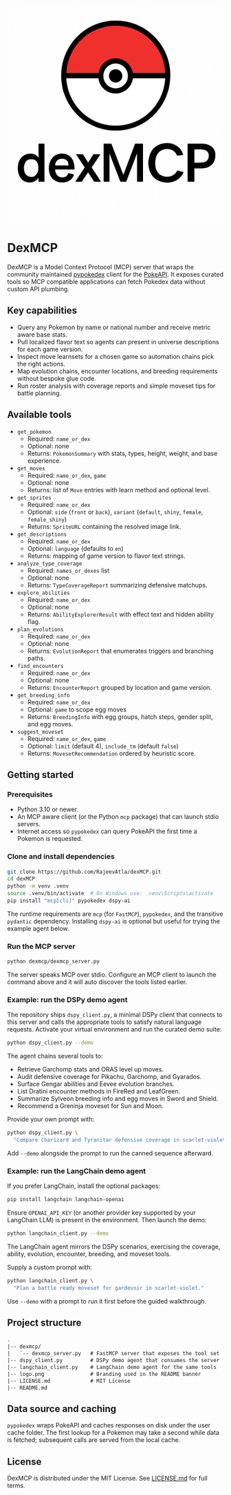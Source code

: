 <p align='center'>
    <img src='https://raw.githubusercontent.com/RajeevAtla/dexMCP/main/logo.png'/>
</P>

# DexMCP

DexMCP is a Model Context Protocol (MCP) server that wraps the community
maintained [pypokedex](https://pypi.org/project/pypokedex/) client for the
[PokeAPI](https://pokeapi.co/). It exposes curated tools so MCP compatible
applications can fetch Pokedex data without custom API plumbing.

## Key capabilities

- Query any Pokemon by name or national number and receive metric aware base
  stats.
- Pull localized flavor text so agents can present in universe descriptions for
  each game version.
- Inspect move learnsets for a chosen game so automation chains pick the right
  actions.
- Map evolution chains, encounter locations, and breeding requirements without
  bespoke glue code.
- Run roster analysis with coverage reports and simple moveset tips for
  battle planning.

## Available tools

- `get_pokemon`
  - Required: `name_or_dex`
  - Optional: none
  - Returns: `PokemonSummary` with stats, types, height, weight, and base
    experience.
- `get_moves`
  - Required: `name_or_dex`, `game`
  - Optional: none
  - Returns: list of `Move` entries with learn method and optional level.
- `get_sprites`
  - Required: `name_or_dex`
  - Optional: `side` (`front` or `back`), `variant` (`default`, `shiny`,
    `female`, `female_shiny`)
  - Returns: `SpriteURL` containing the resolved image link.
- `get_descriptions`
  - Required: `name_or_dex`
  - Optional: `language` (defaults to `en`)
  - Returns: mapping of game version to flavor text strings.
- `analyze_type_coverage`
  - Required: `names_or_dexes` list
  - Optional: none
  - Returns: `TypeCoverageReport` summarizing defensive matchups.
- `explore_abilities`
  - Required: `name_or_dex`
  - Optional: none
  - Returns: `AbilityExplorerResult` with effect text and hidden ability flag.
- `plan_evolutions`
  - Required: `name_or_dex`
  - Optional: none
  - Returns: `EvolutionReport` that enumerates triggers and branching paths.
- `find_encounters`
  - Required: `name_or_dex`
  - Optional: none
  - Returns: `EncounterReport` grouped by location and game version.
- `get_breeding_info`
  - Required: `name_or_dex`
  - Optional: `game` to scope egg moves
  - Returns: `BreedingInfo` with egg groups, hatch steps, gender split, and
    egg moves.
- `suggest_moveset`
  - Required: `name_or_dex`, `game`
  - Optional: `limit` (default 4), `include_tm` (default `false`)
  - Returns: `MovesetRecommendation` ordered by heuristic score.

## Getting started

### Prerequisites

- Python 3.10 or newer.
- An MCP aware client (or the Python `mcp` package) that can launch stdio
  servers.
- Internet access so `pypokedex` can query PokeAPI the first time a Pokemon is
  requested.

### Clone and install dependencies

```bash
git clone https://github.com/RajeevAtla/dexMCP.git
cd dexMCP
python -m venv .venv
source .venv/bin/activate  # On Windows use: .venv\Scripts\activate
pip install "mcp[cli]" pypokedex dspy-ai
```

The runtime requirements are `mcp` (for `FastMCP`), `pypokedex`, and the
transitive `pydantic` dependency. Installing `dspy-ai` is optional but useful
for trying the example agent below.

### Run the MCP server

```bash
python dexmcp/dexmcp_server.py
```

The server speaks MCP over stdio. Configure an MCP client to launch the command
above and it will auto discover the tools listed earlier.

### Example: run the DSPy demo agent

The repository ships `dspy_client.py`, a minimal DSPy client that connects to
this server and calls the appropriate tools to satisfy natural language
requests. Activate your virtual environment and run the curated demo suite:

```bash
python dspy_client.py --demo
```

The agent chains several tools to:

- Retrieve Garchomp stats and ORAS level up moves.
- Audit defensive coverage for Pikachu, Garchomp, and Gyarados.
- Surface Gengar abilities and Eevee evolution branches.
- List Dratini encounter methods in FireRed and LeafGreen.
- Summarize Sylveon breeding info and egg moves in Sword and Shield.
- Recommend a Greninja moveset for Sun and Moon.

Provide your own prompt with:

```bash
python dspy_client.py \
  "Compare Charizard and Tyranitar defensive coverage in scarlet-violet."
```

Add `--demo` alongside the prompt to run the canned sequence afterward.

### Example: run the LangChain demo agent

If you prefer LangChain, install the optional packages:

```bash
pip install langchain langchain-openai
```

Ensure `OPENAI_API_KEY` (or another provider key supported by your LangChain
LLM) is present in the environment. Then launch the demo:

```bash
python langchain_client.py --demo
```

The LangChain agent mirrors the DSPy scenarios, exercising the coverage,
ability, evolution, encounter, breeding, and moveset tools.

Supply a custom prompt with:

```bash
python langchain_client.py \
  "Plan a battle ready moveset for gardevoir in scarlet-violet."
```

Use `--demo` with a prompt to run it first before the guided walkthrough.

## Project structure

```
.
|-- dexmcp/
|   `-- dexmcp_server.py   # FastMCP server that exposes the tool set
|-- dspy_client.py         # DSPy demo agent that consumes the server
|-- langchain_client.py    # LangChain demo agent for the same tools
|-- logo.png               # Branding used in the README banner
|-- LICENSE.md             # MIT License
|-- README.md
```

## Data source and caching

`pypokedex` wraps PokeAPI and caches responses on disk under the user cache
folder. The first lookup for a Pokemon may take a second while data is fetched;
subsequent calls are served from the local cache.

## License

DexMCP is distributed under the MIT License. See [LICENSE.md](LICENSE.md) for
full terms.
